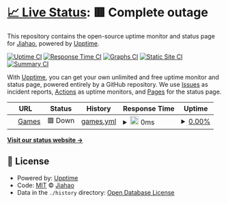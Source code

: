 # [📈 Live Status](https://cloudpanda.github.io/uptime): <!--live status--> **🟥 Complete outage**

This repository contains the open-source uptime monitor and status page for [Jiahao](https://cloudpanda.github.io/uptime), powered by [Upptime](https://github.com/upptime/upptime).

[![Uptime CI](https://github.com/cloudpanda/uptime/workflows/Uptime%20CI/badge.svg)](https://github.com/cloudpanda/uptime/actions?query=workflow%3A%22Uptime+CI%22)
[![Response Time CI](https://github.com/cloudpanda/uptime/workflows/Response%20Time%20CI/badge.svg)](https://github.com/cloudpanda/uptime/actions?query=workflow%3A%22Response+Time+CI%22)
[![Graphs CI](https://github.com/cloudpanda/uptime/workflows/Graphs%20CI/badge.svg)](https://github.com/cloudpanda/uptime/actions?query=workflow%3A%22Graphs+CI%22)
[![Static Site CI](https://github.com/cloudpanda/uptime/workflows/Static%20Site%20CI/badge.svg)](https://github.com/cloudpanda/uptime/actions?query=workflow%3A%22Static+Site+CI%22)
[![Summary CI](https://github.com/cloudpanda/uptime/workflows/Summary%20CI/badge.svg)](https://github.com/cloudpanda/uptime/actions?query=workflow%3A%22Summary+CI%22)

With [Upptime](https://upptime.js.org), you can get your own unlimited and free uptime monitor and status page, powered entirely by a GitHub repository. We use [Issues](https://github.com/cloudpanda/uptime/issues) as incident reports, [Actions](https://github.com/cloudpanda/uptime/actions) as uptime monitors, and [Pages](https://cloudpanda.github.io/uptime) for the status page.

<!--start: status pages-->
<!-- This summary is generated by Upptime (https://github.com/upptime/upptime) -->
<!-- Do not edit this manually, your changes will be overwritten -->
<!-- prettier-ignore -->
| URL | Status | History | Response Time | Uptime |
| --- | ------ | ------- | ------------- | ------ |
| <img alt="" src="https://icons.duckduckgo.com/ip3/games.cloudpanda5.repl.co.ico" height="13"> [Games](https://games.cloudpanda5.repl.co/) | 🟥 Down | [games.yml](https://github.com/cloudpanda1/uptime/commits/HEAD/history/games.yml) | <details><summary><img alt="Response time graph" src="./graphs/games/response-time-week.png" height="20"> 0ms</summary><br><a href="https://cloudpanda.github.io/uptime/history/games"><img alt="Response time 498" src="https://img.shields.io/endpoint?url=https%3A%2F%2Fraw.githubusercontent.com%2Fcloudpanda1%2Fuptime%2FHEAD%2Fapi%2Fgames%2Fresponse-time.json"></a><br><a href="https://cloudpanda.github.io/uptime/history/games"><img alt="24-hour response time 0" src="https://img.shields.io/endpoint?url=https%3A%2F%2Fraw.githubusercontent.com%2Fcloudpanda1%2Fuptime%2FHEAD%2Fapi%2Fgames%2Fresponse-time-day.json"></a><br><a href="https://cloudpanda.github.io/uptime/history/games"><img alt="7-day response time 0" src="https://img.shields.io/endpoint?url=https%3A%2F%2Fraw.githubusercontent.com%2Fcloudpanda1%2Fuptime%2FHEAD%2Fapi%2Fgames%2Fresponse-time-week.json"></a><br><a href="https://cloudpanda.github.io/uptime/history/games"><img alt="30-day response time 0" src="https://img.shields.io/endpoint?url=https%3A%2F%2Fraw.githubusercontent.com%2Fcloudpanda1%2Fuptime%2FHEAD%2Fapi%2Fgames%2Fresponse-time-month.json"></a><br><a href="https://cloudpanda.github.io/uptime/history/games"><img alt="1-year response time 506" src="https://img.shields.io/endpoint?url=https%3A%2F%2Fraw.githubusercontent.com%2Fcloudpanda1%2Fuptime%2FHEAD%2Fapi%2Fgames%2Fresponse-time-year.json"></a></details> | <details><summary><a href="https://cloudpanda.github.io/uptime/history/games">0.00%</a></summary><a href="https://cloudpanda.github.io/uptime/history/games"><img alt="All-time uptime 49.01%" src="https://img.shields.io/endpoint?url=https%3A%2F%2Fraw.githubusercontent.com%2Fcloudpanda1%2Fuptime%2FHEAD%2Fapi%2Fgames%2Fuptime.json"></a><br><a href="https://cloudpanda.github.io/uptime/history/games"><img alt="24-hour uptime 0.00%" src="https://img.shields.io/endpoint?url=https%3A%2F%2Fraw.githubusercontent.com%2Fcloudpanda1%2Fuptime%2FHEAD%2Fapi%2Fgames%2Fuptime-day.json"></a><br><a href="https://cloudpanda.github.io/uptime/history/games"><img alt="7-day uptime 0.00%" src="https://img.shields.io/endpoint?url=https%3A%2F%2Fraw.githubusercontent.com%2Fcloudpanda1%2Fuptime%2FHEAD%2Fapi%2Fgames%2Fuptime-week.json"></a><br><a href="https://cloudpanda.github.io/uptime/history/games"><img alt="30-day uptime 0.00%" src="https://img.shields.io/endpoint?url=https%3A%2F%2Fraw.githubusercontent.com%2Fcloudpanda1%2Fuptime%2FHEAD%2Fapi%2Fgames%2Fuptime-month.json"></a><br><a href="https://cloudpanda.github.io/uptime/history/games"><img alt="1-year uptime 0.00%" src="https://img.shields.io/endpoint?url=https%3A%2F%2Fraw.githubusercontent.com%2Fcloudpanda1%2Fuptime%2FHEAD%2Fapi%2Fgames%2Fuptime-year.json"></a></details>

<!--end: status pages-->

[**Visit our status website →**](https://cloudpanda.github.io/uptime)

## 📄 License

- Powered by: [Upptime](https://github.com/upptime/upptime)
- Code: [MIT](./LICENSE) © [Jiahao](https://cloudpanda.github.io/uptime)
- Data in the `./history` directory: [Open Database License](https://opendatacommons.org/licenses/odbl/1-0/)
